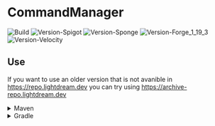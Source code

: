 # CommandManager

![Build](https://github.com/L1ghtDream/CommandManager/actions/workflows/build.yml/badge.svg)
![Version-Spigot](https://img.shields.io/badge/Version%20Spigot-3.4.9-red.svg)
![Version-Sponge](https://img.shields.io/badge/Version%20Sponge-2.4.9-red.svg)
![Version-Forge_1_19_3](https://img.shields.io/badge/Version%20Forge%201.19.3-2.4.9-red.svg)
![Version-Velocity](https://img.shields.io/badge/Version%20Velocity-2.4.9-red.svg)

## Use

If you want to use an older version that is not avanible in https://repo.lightdream.dev you can try using https://archive-repo.lightdream.dev

<details>
  <summary>Maven</summary><blockquote>
  <details><summary>repo.lightdream.dev</summary>

```xml
<repositories>
    <repository>
        <id>lightdream-repo</id>
        <url>https://repo.lightdream.dev/</url>
    </repository>
</repositories>
```

```xml
<dependenies>
    <dependency>
        <groupId>dev.lightdream</groupId>
        <artifactId>command-manager-spigot</artifactId>
        <version>3.4.9</version>
    </dependency>
    <dependency>
        <groupId>dev.lightdream</groupId>
        <artifactId>command-manager-sponge</artifactId>
        <version>2.4.9</version>
    </dependency>
    <dependency>
        <groupId>dev.lightdream</groupId>
        <artifactId>command-manager-forge-1-19-3</artifactId>
        <version>2.4.9</version>
    </dependency>
    <dependency>
        <groupId>dev.lightdream</groupId>
        <artifactId>command-manager-velocity</artifactId>
        <version>2.4.9</version>
    </dependency>
</dependenies>
```

  </details>

  <details><summary  style="padding-left:25px">jitpack.io</summary>

```xml
<repositories>
    <repository>
        <id>jitpack.io</id>
        <url>https://jitpack.io</url>
    </repository>
</repositories>
```

```xml
<dependencies>
    <dependency>
        <groupId>com.github.L1ghtDream</groupId>
        <artifactId>command-manager-spigot</artifactId>
        <version>3.4.9</version>
    </dependency>
    <dependency>
        <groupId>com.github.L1ghtDream</groupId>
        <artifactId>command-manager-sponge</artifactId>
        <version>2.4.9</version>
    </dependency>
    <dependency>
        <groupId>com.github.L1ghtDream</groupId>
        <artifactId>command-manager-forge-1-19-3</artifactId>
        <version>2.4.9</version>
    </dependency>
    <dependency>
        <groupId>com.github.L1ghtDream</groupId>
        <artifactId>command-manager-velocity</artifactId>
        <version>2.4.9</version>
    </dependency>
</dependencies>
```

</blockquote></details>

</details>

<details><summary>Gradle</summary><blockquote>

  <details><summary>Groovy</summary><blockquote>

  <details><summary>repo.lightdream.dev</summary>

```groovy
repositories {
    maven("https://repo.lightdream.dev/")
}
```

```groovy
dependencies {
    implementation "dev.lightdream:command-manager-spigot:3.4.9"
    implementation "dev.lightdream:command-manager-sponge:2.4.9"
    implementation "dev.lightdream:command-manager-forge-1-19-3:2.4.9"
    implementation "dev.lightdream:command-manager-velocity:2.4.9"
}
```
  </details>

  <details><summary>jitpack.io</summary>

```groovy
repositories {
    maven { url "https://jitpack.io" }
}
```

```groovy
dependencies {
    implementation "com.github.L1ghtDream:command-manager-spigot:3.4.9"
    implementation "com.github.L1ghtDream:command-manager-sponge:2.4.9"
    implementation "com.github.L1ghtDream:command-manager-forge-1-19-3:2.4.9"
    implementation "com.github.L1ghtDream:command-manager-velocity:2.4.9"
}
```
  </details>
</blockquote></details>

  <details>
    <summary>Kotlin</summary><blockquote>

  <details>
<summary>repo.lightdream.dev</summary>

```groovy
repositories {
    maven { url "https://repo.lightdream.dev/" }
}
```

```groovy
dependencies {
    implementation("dev.lightdream:command-manager-spigot:3.4.9")
    implementation("dev.lightdream:command-manager-sponge:2.4.9")
    implementation("dev.lightdream:command-manager-forge-1-19-3:2.4.9")
    implementation("dev.lightdream:command-manager-velocity:2.4.9")
}
```
  </details>
  <details>
  <summary style="padding-left:50px">jitpack.io</summary>

```kotlin
repositories {
    maven("https://jitpack.io")
}
```

```kotlin
dependencies {
    implementation("com.github.L1ghtDream:command-manager-spigot:3.4.9")
    implementation("com.github.L1ghtDream:command-manager-sponge:2.4.9")
    implementation("com.github.L1ghtDream:command-manager-forge-1-19-3:2.4.9")
    implementation("com.github.L1ghtDream:command-manager-velocity:2.4.9")
}
```



</details>

  </blockquote></details>

</blockquote></details>




